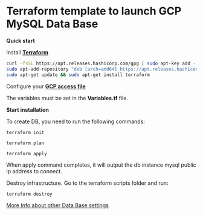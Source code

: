 # **Terraform template to launch GCP MySQL Data Base**

**Quick start**


Install [**Terraform**](https://www.terraform.io/downloads.html)

```bash
curl -fsSL https://apt.releases.hashicorp.com/gpg | sudo apt-key add -
sudo apt-add-repository "deb [arch=amd64] https://apt.releases.hashicorp.com $(lsb_release -cs) main"
sudo apt-get update && sudo apt-get install terraform
```
Configure your [**GCP access file**](https://developers.google.com/workspace/guides/create-credentials)


The variables must be set in the **Variables.tf** file.

**Start installation**

To create DB, you need to run the following commands:

`terraform init`

`terraform plan`

`terraform apply`

When apply command completes, it will output the db instance mysql public ip address to connect.

Destroy infrastructure. Go to the terraform scripts folder and run:

`terraform destroy`

[More Info about other Data Base settings](https://registry.terraform.io/providers/hashicorp/google/latest/docs/resources/sql_database_instance)